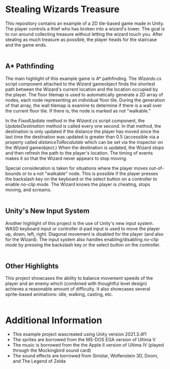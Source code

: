 # Stealing Wizards Treasure
This repository contains an example of a 2D tile-based game made in Unity. The player controls a thief who has broken into a wizard's tower. The goal is to run around collecting treasure without letting the wizard touch you. After stealing as much treasure as possible, the player heads for the staircase and the game ends.
<br />
<br />

## A* Pathfinding
The main highlight of this example game is A* pathfinding. The *Wizards.cs* script component attached to the *Wizard* gameobject finds the shortest path between the Wizard's current location and the location occupied by the player. The floor tilemap is used to automatically generate a 2D array of nodes, each node representing an individual floor tile. During the generation of that array, the wall tilemap is examine to determine if there is a wall over the current floor tile. If there is, the node is marked as not "walkable."

In the *FixedUpdate* method in the *Wizard.cs* script component, the *UpdateDestination* method is called every one second. In that method, the destination is only updated if the distance the player has moved since the last time the destination was updated is greater than 0.5 (accessible via a property called *distanceToRecalulate* which can be set via the inspector on the *Wizard* gameobject.) When the destination is updated, the Wizard stops and then refresh the path to the player's location. The timing of events makes it so that the Wizard never appears to stop moving.

Special consideration is taken for situations where the player moves out-of-bounds or to a not "walkable" node. This is possible if the player presses the backslash key on the keyboard or the select button on a controller to enable *no-clip mode.* The Wizard knows the player is cheating, stops moving, and screams.
<br />
<br />

## Unity's New Input System
Another highlight of this project is the use of Unity's new input system. WASD keyboard input or controller d-pad input is used to move the player up, down, left, right. Diagonal movement is disabled for the player (and also for the Wizard). The input system also handles enabling/disabling *no-clip mode* by pressing the backslash key or the select button on the controller.
<br />
<br />

## Other Highlights
This project showcases the ability to balance movement speeds of the player and an enemy which (combined with thoughtful level design) achieves a reasonable amount of difficulty. It also showcases several sprite-based animations: idle, walking, casting, etc.
<br />
<br />

# Additional Information

- This example project wascreated using Unity version 2021.3.4f1
- The sprites are borrowed from the MS-DOS EGA version of Ultima V
- The music is borrowed from the the Apple II version of Ultima IV (played through the Mockingbird sound card)
- The sound effects are borrowed from Sinistar, Wolfenstein 3D, Doom, and The Legend of Zelda